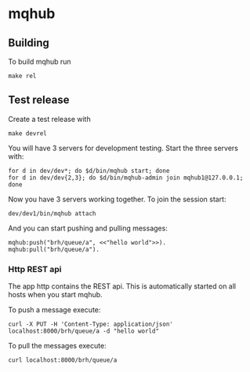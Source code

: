 # mqhub

## Building
To build mqhub run

    make rel

## Test release
Create a test release with

    make devrel

You will have 3 servers for development testing.  Start the three servers with:

    for d in dev/dev*; do $d/bin/mqhub start; done
    for d in dev/dev{2,3}; do $d/bin/mqhub-admin join mqhub1@127.0.0.1; done

Now you have 3 servers working together.  To join the session start:

    dev/dev1/bin/mqhub attach

And you can start pushing and pulling messages:

    mqhub:push("brh/queue/a", <<"hello world">>).
    mqhub:pull("brh/queue/a").


### Http REST api
The app http contains the REST api.  This is automatically started on all hosts when you start mqhub.

To push a message execute:

    curl -X PUT -H 'Content-Type: application/json' localhost:8000/brh/queue/a -d "hello world"

To pull the messages execute:

    curl localhost:8000/brh/queue/a


